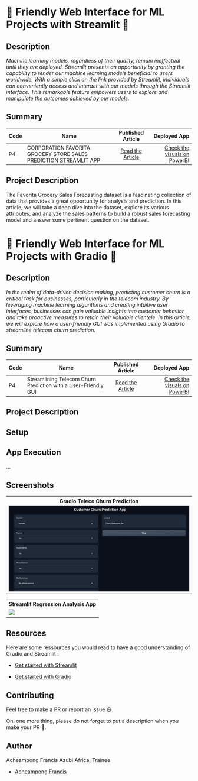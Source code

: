 # 🚀 Friendly Web Interface for ML Projects with  Streamlit 🚀

## Description
*Machine learning models, regardless of their quality, remain ineffectual until they are deployed. Streamlit presents an opportunity by granting the capability to render our machine learning models beneficial to users worldwide. With a simple click on the link provided by Streamlit, individuals can conveniently access and interact with our models through the Streamlit interface. This remarkable feature empowers users to explore and manipulate the outcomes achieved by our models.*

## Summary
| Code      | Name        | Published Article |  Deployed App |
|-----------|-------------|:-------------:|------:|
| P4| CORPORATION FAVORITA GROCERY STORE SALES PREDICTION STREAMLIT APP|  [Read the Article](https://medium.com/@acheampongfrancis95/corporation-favorita-grocery-store-sales-prediction-streamlit-app-77ee89b9983e) | [Check the visuals on PowerBI](https://app.powerbi.com/groups/me/reports/3114c4fa-c8d8-46d8-98d3-102b0cadf47b/ReportSection) |

## Project Description
The Favorita Grocery Sales Forecasting dataset is a fascinating collection of data that provides a great opportunity for analysis and prediction. In this article, we will take a deep dive into the dataset, explore its various attributes, and analyze the sales patterns to build a robust sales forecasting model and answer some pertinent question on the dataset.

# 🚀 Friendly Web Interface for ML Projects with  Gradio 🚀

## Description
*In the realm of data-driven decision making, predicting customer churn is a critical task for businesses, particularly in the telecom industry. By leveraging machine learning algorithms and creating intuitive user interfaces, businesses can gain valuable insights into customer behavior and take proactive measures to retain their valuable clientele. In this article, we will explore how a user-friendly GUI was implemented using Gradio to streamline telecom churn prediction.*

## Summary
| Code      | Name        | Published Article |  Deployed App |
|-----------|-------------|:-------------:|------:|
| P4| Streamlining Telecom Churn Prediction with a User-Friendly GUI|  [Read the Article](https://medium.com/@acheampongfrancis95/streamlining-telecom-churn-prediction-with-a-user-friendly-gui-bebb83b370bd) | [Check the visuals on PowerBI](https://app.powerbi.com/groups/me/reports/3114c4fa-c8d8-46d8-98d3-102b0cadf47b/ReportSection) |

## Project Description


## Setup

## App Execution
...


## Screenshots

<table>
    <tr>
        <th>Gradio Teleco Churn Prediction</th>
    </tr>
    <tr>
        <td><img src="screenshots/GradioInterface.png"/></td>
    </tr>
</table>

<table>
    <tr>
        <th>Streamlit Regression Analysis App</th>
    </tr>
    <tr>
        <td><img src="C:\Users\user\Desktop\AZUBI AFRICA\SecondPhase\LP4\Career_Accelerator_P4-ML_apps\screenshots/StreamlitApp.png"/></td>
    </tr>
</table>

## Resources
Here are some ressources you would read to have a good understanding of Gradio and Streamlit :
- [Get started with Streamlit](https://docs.streamlit.io/library/get-started/create-an-app)

- [Get started with Gradio](https://gradio.app/getting_started/)

## Contributing

Feel free to make a PR or report an issue 😃.

Oh, one more thing, please do not forget to put a description when you make your PR 🙂.

## Author
Acheampong Francis
Azubi Africa, Trainee

- [Acheampong Francis](https://www.linkedin.com/in/esa%C3%AFe-alain-emmanuel-dina-koupoh-7b974a17a/)
